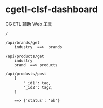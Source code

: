 cgetl-clsf-dashboard
====================

CG ETL 辅助 Web 工具


```
/

/api/brands/get
    industry  ==>  brands

/api/products/get
    industry
    brand  ==> products

/api/produsts/post
    [
        '_id1': tag,
        '_id2': tag2,
    ]

    ==> {'status': 'ok'}
```

